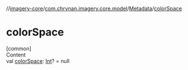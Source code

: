 //[imagery-core](../../../index.md)/[com.chrynan.imagery.core.model](../index.md)/[Metadata](index.md)/[colorSpace](color-space.md)



# colorSpace  
[common]  
Content  
val [colorSpace](color-space.md): [Int](https://kotlinlang.org/api/latest/jvm/stdlib/kotlin/-int/index.html)? = null  



